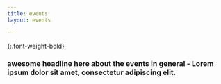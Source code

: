 ```yaml
---
title: events
layout: events

---
```

{:.font-weight-bold}

### awesome headline here about the events in general - Lorem ipsum dolor sit amet, consectetur adipiscing elit.